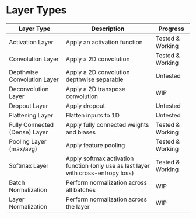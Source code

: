 # Layer Types
| Layer Type | Description | Progress |
|------------|-------------|----------|
| Activation Layer | Apply an activation function | Tested & Working |
| Convolution Layer | Apply a 2D convolution | Tested & Working |
| Depthwise Convolution Layer | Apply a 2D convolution depthwise separable | Untested |
| Deconvolution Layer | Apply a 2D transpose convolution  | WIP |
| Dropout Layer | Apply dropout | Untested |
| Flattening Layer | Flatten inputs to 1D | Untested |
| Fully Connected (Dense) Layer | Apply fully connected weights and biases | Tested & Working |
| Pooling Layer (max/avg) | Apply feature pooling | Tested & Working |
| Softmax Layer | Apply softmax activation function (only use as last layer with cross-entropy loss) | Tested & Working |
| Batch Normalization | Perform normalization across all batches | WIP |
| Layer Normalization | Perform normalization across the layer | WIP |